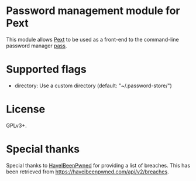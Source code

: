 # Password management module for Pext
This module allows [Pext](https://github.com/Pext/Pext) to be used as a
front-end to the command-line password manager
[pass](https://www.passwordstore.org/).

# Supported flags
- directory: Use a custom directory (default: "~/.password-store/")

# License
GPLv3+.

# Special thanks
Special thanks to [HaveIBeenPwned](https://haveibeenpwned.com/) for
providing a list of breaches. This has been retrieved from
https://haveibeenpwned.com/api/v2/breaches.
